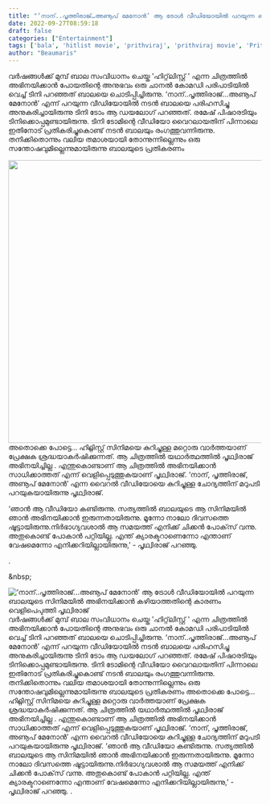 ```yaml
---
title: "‘നാന്..പൃത്തിരാജ്…അണൂപ് മേനോന്‍’ ആ ട്രോൾ വീഡിയോയിൽ പറയുന്ന ബാലയുടെ സിനിമയിൽ അഭിനയിക്കാൻ കഴിയാത്തതിന്റെ കാരണം വെളിപെപ്ടുത്തി പൃഥ്വിരാജ്"
date: 2022-09-27T08:59:18
draft: false
categories: ["Entertainment"]
tags: ['bala', 'hitlist movie', 'prithviraj', 'prithviraj movie', 'Prithviraj Sukumaran']
author: "Beaumaris"
---
```


വര്‍ഷങ്ങള്‍ക്ക് മുമ്പ് ബാല സംവിധാനം ചെയ്ത 'ഹിറ്റ്‌ലിസ്റ്റ് ' എന്ന ചിത്രത്തില്‍ അഭിനയിക്കാന്‍ പോയതിന്റെ അനുഭവം ഒരു ചാനല്‍ കോമഡി പരിപാടിയില്‍ വെച്ച് ടിനി പറഞ്ഞത് ബാലയെ ചൊടിപ്പിച്ചിരുന്നു. ‘നാന്..പൃത്തിരാജ്…അണൂപ് മേനോന്‍’ എന്ന് പറയുന്ന വീഡിയോയിൽ നടന്‍ ബാലയെ പരിഹസിച്ചു അനുകരിച്ചായിരുന്നു ടിനി ടോം ആ ഡയലോഗ് പറഞ്ഞത്. രമേഷ് പിഷാരടിയും ടിനിക്കൊപ്പമുണ്ടായിരുന്നു. ടിനി ടോമിന്റെ വീഡിയോ വൈറലായതിന് പിന്നാലെ ഇതിനോട് പ്രതികരിച്ചുകൊണ്ട് നടന്‍ ബാലയും രംഗത്തുവന്നിരുന്നു. തനിക്കിതൊന്നും വലിയ തമാശയായി തോന്നുന്നില്ലെന്നും ഒരു സന്തോഷവുമില്ലെന്നുമായിരുന്നു ബാലയുടെ പ്രതികരണം

<img class="size-full wp-image-352343 aligncenter" src="https://cdn.boolokam.com/articles/2022/09/fwggg-1-1g-1h-1-1.jpg" alt="" width="750" height="563" />അതൊക്കെ പോട്ടെ... ഹിറ്റ്ലിസ്റ്റ് സിനിമയെ കുറിച്ചുള്ള മറ്റൊരു വാർത്തയാണ് പ്രേക്ഷക ശ്രദ്ധയാകർഷിക്കുന്നത്. ആ ചിത്രത്തിൽ യഥാർത്ഥത്തിൽ പൃഥ്വിരാജ് അഭിനയിച്ചില്ല . എന്തുകൊണ്ടാണ് ആ ചിത്രത്തിൽ അഭിനയിക്കാൻ സാധിക്കാത്തത് എന്ന് വെളിപ്പെടുത്തുകയാണ് പൃഥ്വിരാജ്. ‘നാന്, പൃത്തിരാജ്, അണൂപ് മേനോന്‍’ എന്ന വൈറല്‍ വീഡിയോയെ കുറിച്ചുള്ള ചോദ്യത്തിന് മറുപടി പറയുകയായിരുന്നു പൃഥ്വിരാജ്.

‘ഞാന്‍ ആ വീഡിയോ കണ്ടിരുന്നു. സത്യത്തില്‍ ബാലയുടെ ആ സിനിമയില്‍ ഞാന്‍ അഭിനയിക്കാന്‍ ഇരുന്നതായിരുന്നു. മൂന്നോ നാലോ ദിവസത്തെ ഷൂട്ടായിരുന്നു.നിര്‍ഭാഗ്യവശാല്‍ ആ സമയത്ത് എനിക്ക് ചിക്കന്‍ പോക്‌സ് വന്നു. അതുകൊണ്ട് പോകാന്‍ പറ്റിയില്ല. എന്ത് ക്യാരക്ടറാണെന്നോ എന്താണ് വേഷമെന്നോ എനിക്കറിയില്ലായിരുന്നു,’ - പൃഥ്വിരാജ് പറഞ്ഞു.

.

&amp;nbsp;


![‘നാന്..പൃത്തിരാജ്…അണൂപ് മേനോന്‍’ ആ ട്രോൾ വീഡിയോയിൽ പറയുന്ന ബാലയുടെ സിനിമയിൽ അഭിനയിക്കാൻ കഴിയാത്തതിന്റെ കാരണം വെളിപെപ്ടുത്തി പൃഥ്വിരാജ്](https://cdn.boolokam.com/articles/2022/09/fwggg-1-1g-1h-1-1.jpg)വര്‍ഷങ്ങള്‍ക്ക് മുമ്പ് ബാല സംവിധാനം ചെയ്ത 'ഹിറ്റ്‌ലിസ്റ്റ് ' എന്ന ചിത്രത്തില്‍ അഭിനയിക്കാന്‍ പോയതിന്റെ അനുഭവം ഒരു ചാനല്‍ കോമഡി പരിപാടിയില്‍ വെച്ച് ടിനി പറഞ്ഞത് ബാലയെ ചൊടിപ്പിച്ചിരുന്നു. ‘നാന്..പൃത്തിരാജ്…അണൂപ് മേനോന്‍’ എന്ന് പറയുന്ന വീഡിയോയിൽ നടന്‍ ബാലയെ പരിഹസിച്ചു അനുകരിച്ചായിരുന്നു ടിനി ടോം ആ ഡയലോഗ് പറഞ്ഞത്. രമേഷ് പിഷാരടിയും ടിനിക്കൊപ്പമുണ്ടായിരുന്നു. ടിനി ടോമിന്റെ വീഡിയോ വൈറലായതിന് പിന്നാലെ ഇതിനോട് പ്രതികരിച്ചുകൊണ്ട് നടന്‍ ബാലയും രംഗത്തുവന്നിരുന്നു. തനിക്കിതൊന്നും വലിയ തമാശയായി തോന്നുന്നില്ലെന്നും ഒരു സന്തോഷവുമില്ലെന്നുമായിരുന്നു ബാലയുടെ പ്രതികരണം അതൊക്കെ പോട്ടെ... ഹിറ്റ്ലിസ്റ്റ് സിനിമയെ കുറിച്ചുള്ള മറ്റൊരു വാർത്തയാണ് പ്രേക്ഷക ശ്രദ്ധയാകർഷിക്കുന്നത്. ആ ചിത്രത്തിൽ യഥാർത്ഥത്തിൽ പൃഥ്വിരാജ് അഭിനയിച്ചില്ല . എന്തുകൊണ്ടാണ് ആ ചിത്രത്തിൽ അഭിനയിക്കാൻ സാധിക്കാത്തത് എന്ന് വെളിപ്പെടുത്തുകയാണ് പൃഥ്വിരാജ്. ‘നാന്, പൃത്തിരാജ്, അണൂപ് മേനോന്‍’ എന്ന വൈറല്‍ വീഡിയോയെ കുറിച്ചുള്ള ചോദ്യത്തിന് മറുപടി പറയുകയായിരുന്നു പൃഥ്വിരാജ്. ‘ഞാന്‍ ആ വീഡിയോ കണ്ടിരുന്നു. സത്യത്തില്‍ ബാലയുടെ ആ സിനിമയില്‍ ഞാന്‍ അഭിനയിക്കാന്‍ ഇരുന്നതായിരുന്നു. മൂന്നോ നാലോ ദിവസത്തെ ഷൂട്ടായിരുന്നു.നിര്‍ഭാഗ്യവശാല്‍ ആ സമയത്ത് എനിക്ക് ചിക്കന്‍ പോക്‌സ് വന്നു. അതുകൊണ്ട് പോകാന്‍ പറ്റിയില്ല. എന്ത് ക്യാരക്ടറാണെന്നോ എന്താണ് വേഷമെന്നോ എനിക്കറിയില്ലായിരുന്നു,’ - പൃഥ്വിരാജ് പറഞ്ഞു. . &nbsp;
